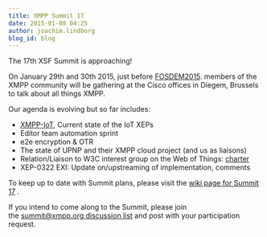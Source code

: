 ```yaml
---
title: XMPP Summit 17
date: 2015-01-08 04:25
author: joachim.lindborg
blog_id: blog
---
```


The 17th XSF Summit is approaching!

On January 29th and 30th 2015, just before [FOSDEM2015](http://wiki.xmpp.org/web/FOSDEM_2015). members of the XMPP community will be gathering at the Cisco offices in Diegem, Brussels to talk about all things XMPP.

Our agenda is evolving but so far includes:

-   [XMPP-IoT](http://xmpp-iot.org), Current state of the IoT XEPs
-   Editor team automation sprint
-   e2e encryption & OTR
-   The state of UPNP and their XMPP cloud project (and us as liaisons)
-   Relation/Liaison to W3C interest group on the Web of Things: [charter](http://www.w3.org/2014/12/wot-ig-charter.html)
-   XEP-0322 EXI: Update on/upstreaming of implementation, comments

To keep up to date with Summit plans, please visit the [wiki page for Summit 17](http://wiki.xmpp.org/web/Summit_17) .

If you intend to come along to the Summit, please join the [summit@xmpp.org discussion list](http://mail.jabber.org/mailman/listinfo/summit) and post with your participation request.
 

